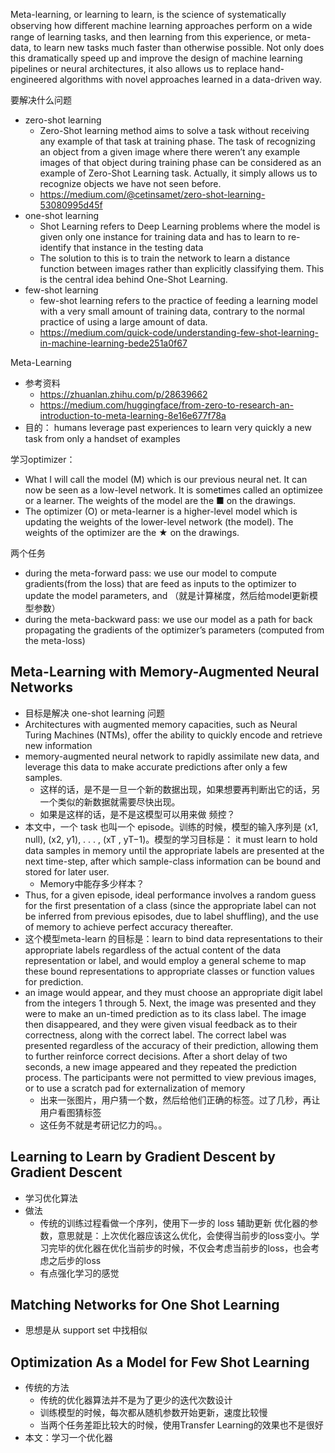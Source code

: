 Meta-learning, or learning to learn, is the science of systematically observing how diﬀerent machine learning approaches perform on a wide range of learning tasks, and then learning from this experience, or meta-data, to learn new tasks much faster than otherwise possible. Not only does this dramatically speed up and improve the design of machine learning pipelines or neural architectures, it also allows us to replace hand-engineered algorithms with novel approaches learned in a data-driven way.


要解决什么问题
* zero-shot learning
    * Zero-Shot learning method aims to solve a task without receiving any example of that task at training phase. The task of recognizing an object from a given image where there weren’t any example images of that object during training phase can be considered as an example of Zero-Shot Learning task. Actually, it simply allows us to recognize objects we have not seen before.
    * https://medium.com/@cetinsamet/zero-shot-learning-53080995d45f
* one-shot learning
    * Shot Learning refers to Deep Learning problems where the model is given only one instance for training data and has to learn to re-identify that instance in the testing data
    * The solution to this is to train the network to learn a distance function between images rather than explicitly classifying them. This is the central idea behind One-Shot Learning.
* few-shot learning
    * few-shot learning refers to the practice of feeding a learning model with a very small amount of training data, contrary to the normal practice of using a large amount of data.
    * https://medium.com/quick-code/understanding-few-shot-learning-in-machine-learning-bede251a0f67




Meta-Learning
* 参考资料
    * https://zhuanlan.zhihu.com/p/28639662
    * https://medium.com/huggingface/from-zero-to-research-an-introduction-to-meta-learning-8e16e677f78a
* 目的： humans leverage past experiences to learn very quickly a new task from only a handset of examples


学习optimizer：
* What I will call the model (M) which is our previous neural net. It can now be seen as a low-level network. It is sometimes called an optimizee or a learner. The weights of the model are the ■ on the drawings.
* The optimizer (O) or meta-learner is a higher-level model which is updating the weights of the lower-level network (the model). The weights of the optimizer are the ★ on the drawings.


两个任务
* during the meta-forward pass: we use our model to compute gradients(from the loss) that are feed as inputs to the optimizer to update the model parameters, and （就是计算梯度，然后给model更新模型参数）
* during the meta-backward pass: we use our model as a path for back propagating the gradients of the optimizer’s parameters (computed from the meta-loss)


## Meta-Learning with Memory-Augmented Neural Networks
* 目标是解决 one-shot learning 问题
* Architectures with augmented memory capacities, such as Neural Turing Machines (NTMs), offer the ability to quickly encode and retrieve new information
* memory-augmented neural network to rapidly assimilate new data, and leverage this data to make accurate predictions after only a few samples.
    * 这样的话，是不是一旦一个新的数据出现，如果想要再判断出它的话，另一个类似的新数据就需要尽快出现。
    * 如果是这样的话，是不是这模型可以用来做 频控？
* 本文中，一个 task 也叫一个 episode。训练的时候，模型的输入序列是 (x1, null), (x2, y1), . . . , (xT , yT−1)。模型的学习目标是： it must learn to hold data samples in memory until the appropriate labels are presented at the next time-step, after which sample-class information can be bound and stored for later user. 
    * Memory中能存多少样本？
* Thus, for a given episode, ideal performance involves a random guess for the first presentation of a class (since the appropriate label can not be inferred from previous episodes, due to label shuffling), and the use of memory to achieve perfect accuracy thereafter.
* 这个模型meta-learn 的目标是：learn to bind data representations to their appropriate labels regardless of the actual content of the data representation or label, and would employ a general scheme to map these bound representations to appropriate classes or function values for prediction.
* an image would appear, and they must choose an appropriate digit label from the integers 1 through 5. Next, the image was presented and they were to make an un-timed prediction as to its class label. The image then disappeared, and they were given visual feedback as to their correctness, along with the correct label. The correct label was presented regardless of the accuracy of their prediction, allowing them to further reinforce correct decisions. After a short delay of two seconds, a new image appeared and they repeated the prediction process. The participants were not permitted to view previous images, or to use a scratch pad for externalization of memory
    * 出来一张图片，用户猜一个数，然后给他们正确的标签。过了几秒，再让用户看图猜标签
    * 这任务不就是考研记忆力的吗。。




## Learning to Learn by Gradient Descent by Gradient Descent
* 学习优化算法
* 做法
    * 传统的训练过程看做一个序列，使用下一步的 loss 辅助更新 优化器的参数，意思就是：上次优化器应该这么优化，会使得当前步的loss变小。学习完毕的优化器在优化当前步的时候，不仅会考虑当前步的loss，也会考虑之后步的loss
    * 有点强化学习的感觉
    
## Matching Networks for One Shot Learning
* 思想是从 support set 中找相似

## Optimization As a Model for Few Shot Learning
* 传统的方法
  * 传统的优化器算法并不是为了更少的迭代次数设计
  * 训练模型的时候，每次都从随机参数开始更新，速度比较慢
  * 当两个任务差距比较大的时候，使用Transfer Learning的效果也不是很好
* 本文：学习一个优化器
